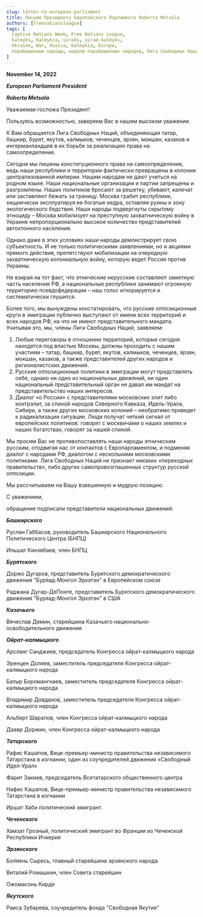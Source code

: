 ```yaml
---
slug: letter-to-european-parliament
title: Письмо Президенту Европейского Парламента Roberta Metsola
authors: [freenationsleague]
tags: [
  Captive Nations Week, Free Nations League,
  kalmyks, Kalmykia, oirads, oirad-kalmyks,
  Ukraine, War, Russia, Kalmykia, Europe,
  порабощенные народы, неделю порабощенных народов, Лига Свободных Наций, калмыки, Калмыкия, Украина, Война, Россия, Европа
]
---
```


<head>
  <title>Free Kalmykia - Письмо Президенту Европейского Парламента Roberta Metsola</title>
  <meta
    name="description"
    content="Говорят с москвичами о наших землях и наших богатствах, говорят за нашей спиной. Мы просим Вас не противопоставлять наши народы этническим русским, отодвигая нас от контактов с Европарламентом, и подменяя диалог с народами РФ, диалогом с несколькими московскими политиками."
    key="desc"
  />
  <meta property="og:title" content="Письмо Президенту Европейского Парламента Roberta Metsola" />
  <meta
    property="og:description"
    content="Говорят с москвичами о наших землях и наших богатствах, говорят за нашей спиной. Мы просим Вас не противопоставлять наши народы этническим русским, отодвигая нас от контактов с Европарламентом, и подменяя диалог с народами РФ, диалогом с несколькими московскими политиками."
  />
  <meta property="og:url" content="https://docs.freekalmykia.org/blog/letter-to-european-parliament" />
  <meta property="og:site_name" content="Free Kalmykia Docs" />
  <meta property="og:image" content="https://docs.freekalmykia.org/img/social/metsola.jpg" />
  <meta property="og:image:width" content="1200" />
  <meta property="og:image:height" content="630" />
  <meta property="og:type" content="article" />
  <meta name="twitter:card" content="summary_large_image" />
  <meta property="twitter:site" content="@freekalmykia" />
  <meta property="twitter:title" content="Письмо Президенту Европейского Парламента Roberta Metsola" />
  <meta
    property="twitter:description"
    content="Говорят с москвичами о наших землях и наших богатствах, говорят за нашей спиной. Мы просим Вас не противопоставлять наши народы этническим русским, отодвигая нас от контактов с Европарламентом, и подменяя диалог с народами РФ, диалогом с несколькими московскими политиками."
  />
  <meta property="twitter:image" content="https://docs.freekalmykia.org/img/social/metsola.jpg" />
  <meta property="twitter:domain" content="freekalmykia.org" />
  
  <link rel="icon" type="image/png" href="./favicon.png" />
</head>

**November 14, 2022**

***European Parliament President***

***Roberta Metsola***

Уважаемая госпожа Президент!

Пользуясь возможностью, заверяем Вас в нашем высоком уважении.

К Вам обращается Лига Свободных Наций, объединяющая татар, башкир, бурят, якутов, калмыков, чеченцев, эрзян, мокшан, казаков и ингерманландцев в их борьбе за реализацию права на самоопределение.

Сегодня мы лишены конституционного права на самоопределение, ведь наши республики и территории фактически превращены в колонии централизованной империи. Нашим народам не дают учиться на родном языке. Наши национальные организации и партии запрещены и разгромлены. Наших политиков бросают за решетку, убивают, калечат или заставляют бежать за границу. Москва грабит республики, хищнически эксплуатируя ее богатые недра, оставляя руины и зону экологического бедствия. Наши народы подвергнуты скрытому этноциду – Москва мобилизует на преступную захватническую войну в Украине непропорционально высокое количество представителей автохтонного населения.

Однако даже в этих условиях наши народы демонстрирует свою субъектность. И не только политическими заявлениями, но и акциями прямого действия, препятствуют мобилизации на очередную захватническую колониальную войну, которую ведет Россия против Украины.

Не взирая на тот факт, что этнические нерусские составляют заметную часть населения РФ, а национальные республики занимают огромную территорию псевдофедерации – наш голос игнорируется и систематически глушится.

Более того, мы вынуждены констатировать, что русские оппозиционные круги в эмиграции публично выступают от имени всех территорий и всех народов РФ, на что не имеют представительного мандата.
Учитывая это, мы, члены Лиги Свободных Наций, заявляем:

1.   Любые переговоры в отношении территорий, которые сегодня находятся под властью Москвы, должны проходить с нашим участием – татар, башкир, бурят, якутов, калмыков, чеченцев, эрзян, мокшан, казаков, а также представителей других народов и регионалистских движений.
2.   Русские оппозиционные политики в эмиграции могут представлять себя, однако ни одно из национальных движений, ни один национальный представительный орган не давал им мандат на представительство наших интересов.
3.   Диалог «о России» с представителями московских элит либо контрэлит, за спиной народов Северного Кавказа, Идель-Урала, Сибири, а также других московских колоний – необратимо приведет к радикализации ситуации. Люди получат четкий сигнал от европейских политиков: говорят с москвичами о наших землях и наших богатствах, говорят за нашей спиной.
 
Мы просим Вас не противопоставлять наши народы этническим русским, отодвигая нас от контактов с Европарламентом, и подменяя диалог с народами РФ, диалогом с несколькими московскими политиками. Лига Свободных Наций не признает никаких «переходных правительств», либо других самопровозглашенных структур русской оппозиции.

Мы рассчитываем на Вашу взвешенную и мудрую позицию.

С уважением,

обращение подписали представители национальных движений:

***Башкирского***

Руслан Габбасов, руководитель Башкирского Национального Политического Центра (БНПЦ)

Ильшат Кинзябаев, член БНПЦ

***Бурятского*** 

Доржо Дугаров, представитель Бурятского демократического движения "Буряад-Монгол Эрхэтэн" в Европейском союзе

Раджана Дугар-ДеПонте, представитель Бурятского демократического движения "Буряад-Монгол Эрхэтэн" в США

***Казачьего***

Вячеслав Демин, старейшина Казачьего национально-освободительного движения

***Ойрат-калмыцкого***

Арсланг Санджиев, председатель Конгресса ойрат-калмыцкого народа

Эренцен Доляев, заместитель председателя Конгресса ойрат-калмыцкого народа

Батыр Боромангнаев, заместитель председателя Конгресса ойрат-калмыцкого народа

Владимир Довданов, заместитель председателя Конгресса ойрат-калмыцкого народа

Альберт Шарапов, член Конгресса ойрат-калмыцкого народа

Даавр Доржин, член Конгресса ойрат-калмыцкого народа

***Татарского***

Рафис Кашапов, Вице-премьер-министр правительства независимого Татарстана в изгнании, один из соучредителей движения «Свободный Идел-Урал»

Фарит Закиев, председатель Всетатарского общественного центра

Нафис Кашапов, Вице-премьер-министр правительства независимого Татарстана в изгнании

Иршат Хаби политический эмигрант.

***Чеченского***

Хамзат Грозный, политический эмигрант во Франции из Чеченской Республики Ичкерия

***Эрзянского***

Боляень Сыресь, главный старейшина эрзянского народа

Виталий Ромашкин, член Совета старейшин

Ожомасонь Кирдя

***Якутского***

Раиса Зубарева, соучредитель фонда "Свободная Якутия"